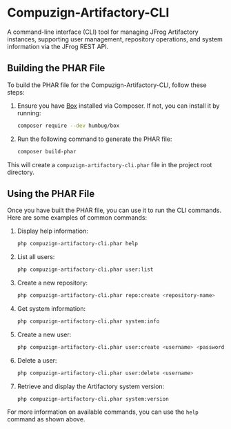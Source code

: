 # Compuzign-Artifactory-CLI
A command-line interface (CLI) tool for managing JFrog Artifactory instances, supporting user management, repository operations, and system information via the JFrog REST API.

## Building the PHAR File

To build the PHAR file for the Compuzign-Artifactory-CLI, follow these steps:

1. Ensure you have [Box](https://github.com/box-project/box) installed via Composer. If not, you can install it by running:

    ```bash
    composer require --dev humbug/box
    ```

2. Run the following command to generate the PHAR file:

    ```bash
    composer build-phar
    ```

This will create a `compuzign-artifactory-cli.phar` file in the project root directory.

## Using the PHAR File

Once you have built the PHAR file, you can use it to run the CLI commands. Here are some examples of common commands:

1. Display help information:

    ```bash
    php compuzign-artifactory-cli.phar help
    ```

2. List all users:

    ```bash
    php compuzign-artifactory-cli.phar user:list
    ```

3. Create a new repository:

    ```bash
    php compuzign-artifactory-cli.phar repo:create <repository-name>
    ```

4. Get system information:

    ```bash
    php compuzign-artifactory-cli.phar system:info
    ```

5. Create a new user:

    ```bash
    php compuzign-artifactory-cli.phar user:create <username> <password> <email> [--admin]
    ```

6. Delete a user:

    ```bash
    php compuzign-artifactory-cli.phar user:delete <username>
    ```

7. Retrieve and display the Artifactory system version:

    ```bash
    php compuzign-artifactory-cli.phar system:version
    ```

For more information on available commands, you can use the `help` command as shown above.
